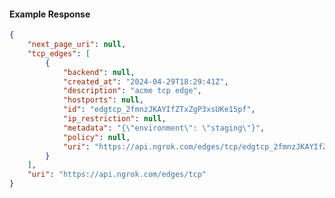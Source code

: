 <!-- Code generated for API Clients. DO NOT EDIT. -->

#### Example Response

```json
{
	"next_page_uri": null,
	"tcp_edges": [
		{
			"backend": null,
			"created_at": "2024-04-29T18:29:41Z",
			"description": "acme tcp edge",
			"hostports": null,
			"id": "edgtcp_2fmnzJKAYIfZTxZgP3xsUKe15pf",
			"ip_restriction": null,
			"metadata": "{\"environment\": \"staging\"}",
			"policy": null,
			"uri": "https://api.ngrok.com/edges/tcp/edgtcp_2fmnzJKAYIfZTxZgP3xsUKe15pf"
		}
	],
	"uri": "https://api.ngrok.com/edges/tcp"
}
```
